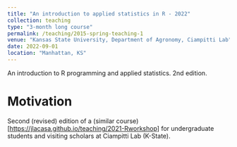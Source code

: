 ```yaml
---
title: "An introduction to applied statistics in R - 2022"
collection: teaching
type: "3-month long course"
permalink: /teaching/2015-spring-teaching-1
venue: "Kansas State University, Department of Agronomy, Ciampitti Lab"
date: 2022-09-01
location: "Manhattan, KS"
---
```


An introduction to R programming and applied statistics. 2nd edition.

Motivation
======
Second (revised) edition of a (similar course)[https://jlacasa.github.io/teaching/2021-Rworkshop] for undergraduate students and visiting scholars at Ciampitti Lab (K-State).
